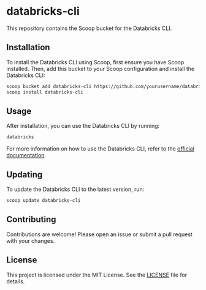 # databricks-cli

This repository contains the Scoop bucket for the Databricks CLI.

## Installation

To install the Databricks CLI using Scoop, first ensure you have Scoop installed. Then, add this bucket to your Scoop configuration and install the Databricks CLI:

```sh
scoop bucket add databricks-cli https://github.com/yourusername/databricks-cli-scoop-bucket
scoop install databricks-cli
```

## Usage

After installation, you can use the Databricks CLI by running:

```sh
databricks
```

For more information on how to use the Databricks CLI, refer to the [official documentation](https://github.com/databricks/cli).

## Updating

To update the Databricks CLI to the latest version, run:

```sh
scoop update databricks-cli
```

## Contributing

Contributions are welcome! Please open an issue or submit a pull request with your changes.

## License

This project is licensed under the MIT License. See the [LICENSE](LICENSE) file for details.
